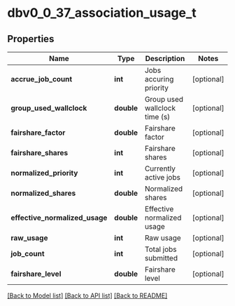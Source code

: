 # dbv0_0_37_association_usage_t

## Properties
Name | Type | Description | Notes
------------ | ------------- | ------------- | -------------
**accrue_job_count** | **int** | Jobs accuring priority | [optional] 
**group_used_wallclock** | **double** | Group used wallclock time (s) | [optional] 
**fairshare_factor** | **double** | Fairshare factor | [optional] 
**fairshare_shares** | **int** | Fairshare shares | [optional] 
**normalized_priority** | **int** | Currently active jobs | [optional] 
**normalized_shares** | **double** | Normalized shares | [optional] 
**effective_normalized_usage** | **double** | Effective normalized usage | [optional] 
**raw_usage** | **int** | Raw usage | [optional] 
**job_count** | **int** | Total jobs submitted | [optional] 
**fairshare_level** | **double** | Fairshare level | [optional] 

[[Back to Model list]](../README.md#documentation-for-models) [[Back to API list]](../README.md#documentation-for-api-endpoints) [[Back to README]](../README.md)


